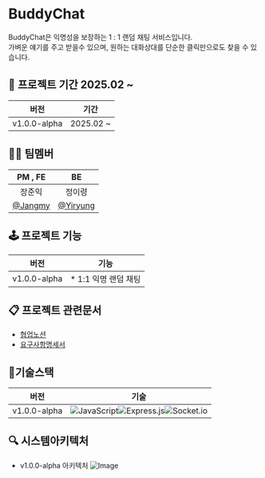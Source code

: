 # BuddyChat

BuddyChat은 익명성을 보장하는 1 : 1 랜덤 채팅 서비스입니다.   
가벼운 얘기를 주고 받을수 있으며, 원하는 대화상대를 단순한 클릭만으로도 찾을 수 있습니다.   

## 📆 프로젝트 기간 2025.02 ~
| 버전 | 기간 |
| :--: | :--: | 
| v1.0.0-alpha | 2025.02 ~ |

## 🤼‍♂️ 팀멤버
| PM , FE | BE |
| :--: | :--: | 
| 장준익 | 정이령 |  
| [@Jangmy](https://github.com/JangIkIk?tab=repositories) | [@Yiryung](https://github.com/JungYiryung) |  
 
## 🕹️ 프로젝트 기능
| 버전 | 기능 |
| :--: | :--: | 
| v1.0.0-alpha | * 1:1 익명 랜덤 채팅 |

## 📋 프로젝트 관련문서 
* [협업노션](https://ribbon-gold-e39.notion.site/BuddyChat-17cb3a2b40a880dea0b1dbaca904bea8?pvs=4)
* [요구사항명세서](https://docs.google.com/spreadsheets/u/1/d/1ZqMf6lAgDcp9zA3Utw_zNsInkU16-qg06S7pnyWVMJw/preview?gid=0#gid=0)

## 🔨기술스택
| 버전 | 기술 |
| :--: | :--: | 
| v1.0.0-alpha | ![JavaScript](https://img.shields.io/badge/javascript-%23323330.svg?style=for-the-badge&logo=javascript&logoColor=%23F7DF1E)![Express.js](https://img.shields.io/badge/express.js-%23404d59.svg?style=for-the-badge&logo=express&logoColor=%2361DAFB)![Socket.io](https://img.shields.io/badge/Socket.io-black?style=for-the-badge&logo=socket.io&badgeColor=010101) |

## :mag: 시스템아키텍처
* v1.0.0-alpha 아키텍처
![Image](https://github.com/user-attachments/assets/404370f2-dee3-4d11-b3e8-965042f40220)

  
